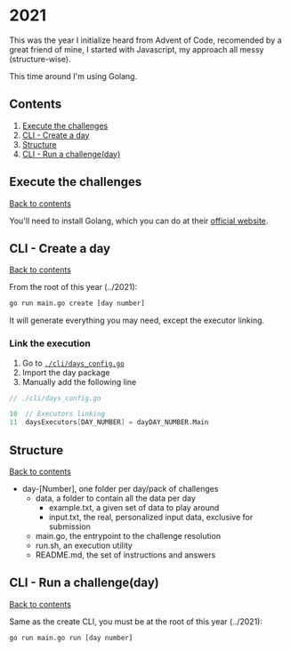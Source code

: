 # 2021

This was the year I initialize heard from Advent of Code, recomended by a great friend of mine, I started with Javascript, my approach all messy (structure-wise).

This time around I'm using Golang.

## Contents

1. [Execute the challenges](#execute-the-challenges)
1. [CLI - Create a day](#cli---create-a-day)
1. [Structure](#structure)
1. [CLI - Run a challenge(day)](#cli---run-a-challengeday)

## Execute the challenges

[Back to contents](#contents)

You'll need to install Golang, which you can do at their [official website](https://go.dev/dl/).

## CLI - Create a day

[Back to contents](#contents)

From the root of this year (../2021):

```bash
go run main.go create [day number]
```

It will generate everything you may need, except the executor linking.

### Link the execution

1. Go to [`./cli/days_config.go`](./cli/days_config.go)
1. Import the day package
1. Manually add the following line

```go
// ./cli/days_config.go

10	// Executors linking
11	daysExecutors[DAY_NUMBER] = dayDAY_NUMBER.Main
```

## Structure

[Back to contents](#contents)

- day-[Number], one folder per day/pack of challenges
  - data, a folder to contain all the data per day
    - example.txt, a given set of data to play around
    - input.txt, the real, personalized input data, exclusive for submission
  - main.go, the entrypoint to the challenge resolution
  - run.sh, an execution utility
  - README.md, the set of instructions and answers

## CLI - Run a challenge(day)

[Back to contents](#contents)

Same as the create CLI, you must be at the root of this year (../2021):

```bash
go run main.go run [day number]
```
